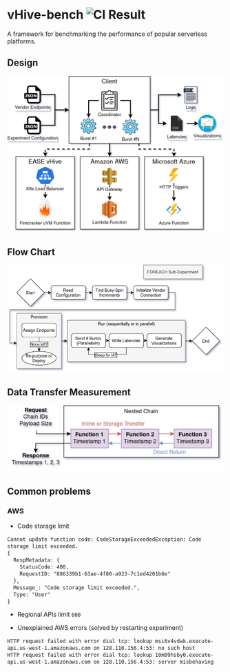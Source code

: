 # vHive-bench ![CI Result](https://github.com/ease-lab/vhive-bench/workflows/Go/badge.svg?branch=master)
A framework for benchmarking the performance of popular serverless platforms. 

## Design
![design](design/diagram.png)

## Flow Chart
![flow chart](design/flow-chart.png)

## Data Transfer Measurement
![transfer method](design/transfer-method.png)

## Common problems

### AWS
- Code storage limit
```
Cannot update function code: CodeStorageExceededException: Code storage limit exceeded.
{
  RespMetadata: {
    StatusCode: 400,
    RequestID: "886339b1-63ae-4f80-a923-7c1ed4201b6e"
  },
  Message_: "Code storage limit exceeded.",
  Type: "User"
}
```

- Regional APIs limit `600`

- Unexplained AWS errors (solved by restarting experiment)

```
HTTP request failed with error dial tcp: lookup msi6v4vdwk.execute-api.us-west-1.amazonaws.com on 128.110.156.4:53: no such host 
HTTP request failed with error dial tcp: lookup 10m09hsby0.execute-api.us-west-1.amazonaws.com on 128.110.156.4:53: server misbehaving 
```